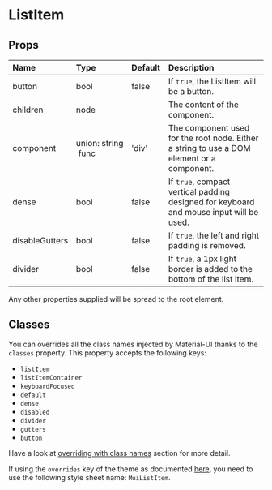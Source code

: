 # ListItem



## Props
| Name | Type | Default | Description |
|:-----|:-----|:--------|:------------|
| button | bool | false | If `true`, the ListItem will be a button. |
| children | node |  | The content of the component. |
| component | union:&nbsp;string<br>&nbsp;func<br> | 'div' | The component used for the root node. Either a string to use a DOM element or a component. |
| dense | bool | false | If `true`, compact vertical padding designed for keyboard and mouse input will be used. |
| disableGutters | bool | false | If `true`, the left and right padding is removed. |
| divider | bool | false | If `true`, a 1px light border is added to the bottom of the list item. |

Any other properties supplied will be spread to the root element.
## Classes

You can overrides all the class names injected by Material-UI thanks to the `classes` property.
This property accepts the following keys:
- `listItem`
- `listItemContainer`
- `keyboardFocused`
- `default`
- `dense`
- `disabled`
- `divider`
- `gutters`
- `button`

Have a look at [overriding with class names](/customization/overrides#overriding-with-class-names)
section for more detail.

If using the `overrides` key of the theme as documented
[here](/customization/themes#customizing-all-instances-of-a-component-type),
you need to use the following style sheet name: `MuiListItem`.
